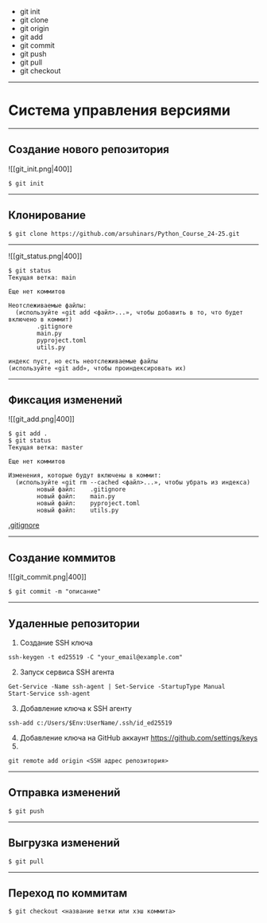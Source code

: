 - git init
- git clone
- git origin
- git add
- git commit
- git push
- git pull
- git checkout

---

# Система управления версиями

---

## Создание нового репозитория
![[git_init.png|400]]

```shell
$ git init
```

---

## Клонирование
```shell
$ git clone https://github.com/arsuhinars/Python_Course_24-25.git
```

---

![[git_status.png|400]]
```shell
$ git status
Текущая ветка: main

Еще нет коммитов

Неотслеживаемые файлы:
  (используйте «git add <файл>...», чтобы добавить в то, что будет включено в коммит)
        .gitignore
        main.py
        pyproject.toml
        utils.py

индекс пуст, но есть неотслеживаемые файлы
(используйте «git add», чтобы проиндексировать их)
```

---

## Фиксация изменений
![[git_add.png|400]]
```shell
$ git add .
$ git status
Текущая ветка: master

Еще нет коммитов

Изменения, которые будут включены в коммит:
  (используйте «git rm --cached <файл>...», чтобы убрать из индекса)
        новый файл:    .gitignore
        новый файл:    main.py
        новый файл:    pyproject.toml
        новый файл:    utils.py
```

[.gitignore](https://github.com/github/gitignore/blob/main/Python.gitignore)

---

## Создание коммитов
![[git_commit.png|400]]
```shell
$ git commit -m "описание"
```

---

## Удаленные репозитории
1. Создание SSH ключа
```shell
ssh-keygen -t ed25519 -C "your_email@example.com"
```
2. Запуск сервиса SSH агента
```shell
Get-Service -Name ssh-agent | Set-Service -StartupType Manual
Start-Service ssh-agent
```
3. Добавление ключа к SSH агенту
```shell
ssh-add c:/Users/$Env:UserName/.ssh/id_ed25519
```
4. Добавление ключа на GitHub аккаунт
   https://github.com/settings/keys
5. 
```shell
git remote add origin <SSH адрес репозитория>
```

---

## Отправка изменений
```shell
$ git push
```

---

## Выгрузка изменений
```shell
$ git pull
```

---

## Переход по коммитам
```shell
$ git checkout <название ветки или хэш коммита>
```
